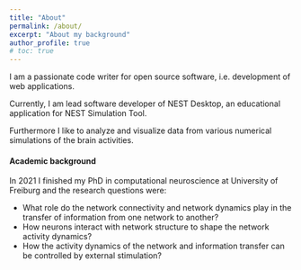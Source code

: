 ```yaml
---
title: "About"
permalink: /about/
excerpt: "About my background"
author_profile: true
# toc: true
---
```


I am a passionate code writer for open source software, i.e. development of web applications.

Currently, I am lead software developer of NEST Desktop, an educational application for NEST Simulation Tool.

Furthermore I like to analyze and visualize data from various numerical simulations of the brain activities.


#### Academic background

In 2021 I finished my PhD in computational neuroscience at University of Freiburg and the research questions were:
- What role do the network connectivity and network dynamics play in the transfer of information from one network to another?
- How neurons interact with network structure to shape the network activity dynamics?
- How the activity dynamics of the network and information transfer can be controlled by external stimulation?
